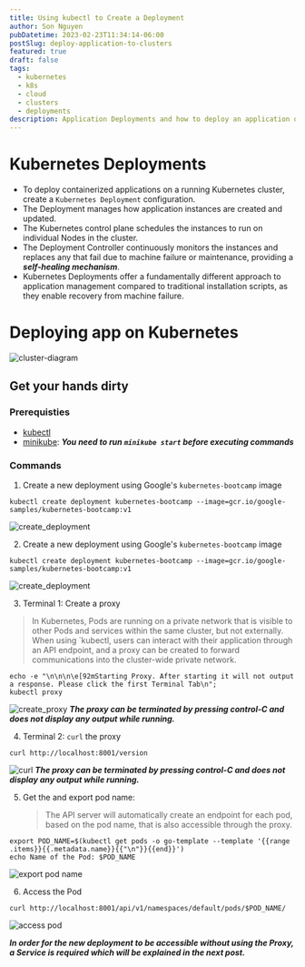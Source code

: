```yaml
---
title: Using kubectl to Create a Deployment
author: Son Nguyen
pubDatetime: 2023-02-23T11:34:14-06:00
postSlug: deploy-application-to-clusters
featured: true
draft: false
tags:
  - kubernetes
  - k8s
  - cloud
  - clusters
  - deployments
description: Application Deployments and how to deploy an application on Kubernetes with kubectl
---
```


# Kubernetes Deployments

- To deploy containerized applications on a running Kubernetes cluster, create a `Kubernetes Deployment` configuration.
- The Deployment manages how application instances are created and updated.
- The Kubernetes control plane schedules the instances to run on individual Nodes in the cluster.
- The Deployment Controller continuously monitors the instances and replaces any that fail due to machine failure or maintenance, providing a **_self-healing mechanism_**.
- Kubernetes Deployments offer a fundamentally different approach to application management compared to traditional installation scripts, as they enable recovery from machine failure.

# Deploying app on Kubernetes

![cluster-diagram](https://d33wubrfki0l68.cloudfront.net/8700a7f5f0008913aa6c25a1b26c08461e4947c7/cfc2c/docs/tutorials/kubernetes-basics/public/images/module_02_first_app.svg "cluster-diagram")

## Get your hands dirty

### Prerequisties

- [kubectl](https://kubernetes.io/docs/tasks/tools/)
- [minikube](https://minikube.sigs.k8s.io/docs/start/): **_You need to run `minikube start` before executing commands_**

### Commands

1. Create a new deployment using Google's `kubernetes-bootcamp` image

```
kubectl create deployment kubernetes-bootcamp --image=gcr.io/google-samples/kubernetes-bootcamp:v1
```

![create_deployment](/assets/content/k8s/create_deployment.png "create a deployment")

2. Create a new deployment using Google's `kubernetes-bootcamp` image

```
kubectl create deployment kubernetes-bootcamp --image=gcr.io/google-samples/kubernetes-bootcamp:v1
```

![create_deployment](/assets/content/k8s/create_deployment.png "create a deployment")

3. Terminal 1: Create a proxy

> In Kubernetes, Pods are running on a private network that is visible to other Pods and services within the same cluster, but not externally. When using `kubectl, users can interact with their application through an API endpoint, and a proxy can be created to forward communications into the cluster-wide private network.

```
echo -e "\n\n\n\e[92mStarting Proxy. After starting it will not output a response. Please click the first Terminal Tab\n";
kubectl proxy
```

![create_proxy](/assets/content/k8s/create_proxy.png "create proxy")
**_The proxy can be terminated by pressing control-C and does not display any output while running._**

4. Terminal 2: `curl` the proxy

```
curl http://localhost:8001/version
```

![curl](/assets/content/k8s/curl_1.png "curl")
**_The proxy can be terminated by pressing control-C and does not display any output while running._**

5. Get the and export pod name:
   > The API server will automatically create an endpoint for each pod, based on the pod name, that is also accessible through the proxy.

```
export POD_NAME=$(kubectl get pods -o go-template --template '{{range .items}}{{.metadata.name}}{{"\n"}}{{end}}')
echo Name of the Pod: $POD_NAME
```

![export pod name](/assets/content/k8s/export_pod_name.png "export pod name")

6. Access the Pod

```
curl http://localhost:8001/api/v1/namespaces/default/pods/$POD_NAME/
```

![access pod](/assets/content/k8s/access_pod.png "access pod")

**_In order for the new deployment to be accessible without using the Proxy, a Service is required which will be explained in the next post._**
